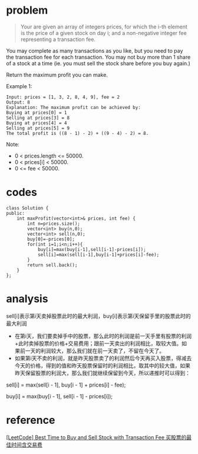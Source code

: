 # problem
> Your are given an array of integers prices, for which the i-th element is the price of a given stock on day i; and a non-negative integer fee representing a transaction fee.

You may complete as many transactions as you like, but you need to pay the transaction fee for each transaction. You may not buy more than 1 share of a stock at a time (ie. you must sell the stock share before you buy again.)

Return the maximum profit you can make.

Example 1:
```
Input: prices = [1, 3, 2, 8, 4, 9], fee = 2
Output: 8
Explanation: The maximum profit can be achieved by:
Buying at prices[0] = 1
Selling at prices[3] = 8
Buying at prices[4] = 4
Selling at prices[5] = 9
The total profit is ((8 - 1) - 2) + ((9 - 4) - 2) = 8.
```
Note:
- 0 < prices.length <= 50000.
- 0 < prices[i] < 50000.
- 0 <= fee < 50000.

# codes
```
class Solution {
public:
    int maxProfit(vector<int>& prices, int fee) {
        int n=prices.size();
        vector<int> buy(n,0);
        vector<int> sell(n,0);
        buy[0]=-prices[0];
        for(int i=1;i<n;i++){
            buy[i]=max(buy[i-1],sell[i-1]-prices[i]);
            sell[i]=max(sell[i-1],buy[i-1]+prices[i]-fee);
        }
        return sell.back();
    }
};
```

# analysis
sell[i]表示第i天卖掉股票此时的最大利润，buy[i]表示第i天保留手里的股票此时的最大利润
- 在第i天，我们要卖掉手中的股票，那么此时的利润是前一天手里有股票的利润+此时卖掉股票的价格+交易费用；跟前一天卖出的利润相比，取较大值。如果前一天的利润较大，那么我们就在前一天卖了，不留在今天了。
- 如果第i天不卖的利润，就是昨天股票卖了的利润然后今天再买入股票，得减去今天的价格，得到的值和昨天股票保留时的利润相比，取其中的较大值，如果昨天保留股票的利润大，那么我们就继续保留到今天，所以递推时可以得到：

sell[i] = max(sell[i - 1], buy[i - 1] + prices[i] - fee);

buy[i] = max(buy[i - 1], sell[i - 1] - prices[i]);


# reference
[[LeetCode] Best Time to Buy and Sell Stock with Transaction Fee 买股票的最佳时间含交易费][1]

[1]: http://www.cnblogs.com/grandyang/p/7776979.html

